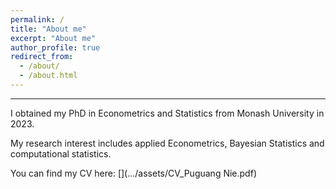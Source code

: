 ```yaml
---
permalink: /
title: "About me"
excerpt: "About me"
author_profile: true
redirect_from: 
  - /about/
  - /about.html
---
```



---


I obtained my PhD in Econometrics and Statistics from Monash University in 2023. 

My research interest includes applied Econometrics, Bayesian Statistics and computational statistics. 

You can find my CV here: [](.../assets/CV_Puguang Nie.pdf)
